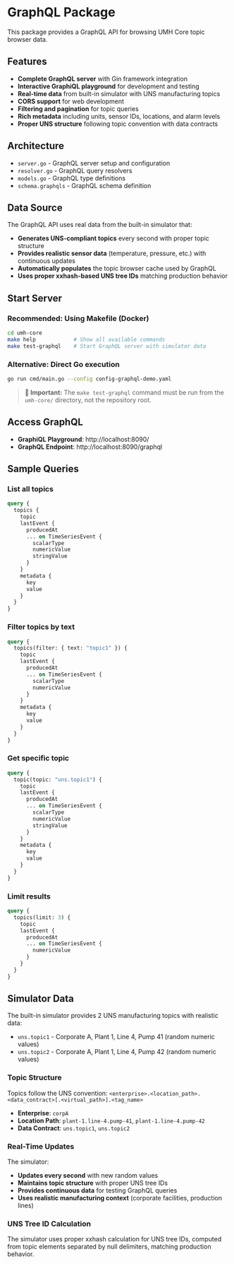 # GraphQL Package

This package provides a GraphQL API for browsing UMH Core topic browser data.

## Features

- **Complete GraphQL server** with Gin framework integration
- **Interactive GraphiQL playground** for development and testing
- **Real-time data** from built-in simulator with UNS manufacturing topics
- **CORS support** for web development
- **Filtering and pagination** for topic queries
- **Rich metadata** including units, sensor IDs, locations, and alarm levels
- **Proper UNS structure** following topic convention with data contracts

## Architecture

- `server.go` - GraphQL server setup and configuration
- `resolver.go` - GraphQL query resolvers
- `models.go` - GraphQL type definitions  
- `schema.graphqls` - GraphQL schema definition

## Data Source

The GraphQL API uses real data from the built-in simulator that:
- **Generates UNS-compliant topics** every second with proper topic structure
- **Provides realistic sensor data** (temperature, pressure, etc.) with continuous updates
- **Automatically populates** the topic browser cache used by GraphQL
- **Uses proper xxhash-based UNS tree IDs** matching production behavior

## Start Server

### Recommended: Using Makefile (Docker)
```bash
cd umh-core
make help            # Show all available commands
make test-graphql    # Start GraphQL server with simulator data
```

### Alternative: Direct Go execution
```bash
go run cmd/main.go --config config-graphql-demo.yaml
```

> **📍 Important:** The `make test-graphql` command must be run from the `umh-core/` directory, not the repository root.

## Access GraphQL

- **GraphiQL Playground**: http://localhost:8090/
- **GraphQL Endpoint**: http://localhost:8090/graphql

## Sample Queries

### List all topics
```graphql
query {
  topics {
    topic
    lastEvent {
      producedAt
      ... on TimeSeriesEvent {
        scalarType
        numericValue
        stringValue
      }
    }
    metadata {
      key
      value
    }
  }
}
```

### Filter topics by text
```graphql
query {
  topics(filter: { text: "topic1" }) {
    topic
    lastEvent {
      producedAt
      ... on TimeSeriesEvent {
        scalarType
        numericValue
      }
    }
    metadata {
      key
      value
    }
  }
}
```

### Get specific topic
```graphql
query {
  topic(topic: "uns.topic1") {
    topic
    lastEvent {
      producedAt
      ... on TimeSeriesEvent {
        scalarType
        numericValue
        stringValue
      }
    }
    metadata {
      key
      value
    }
  }
}
```

### Limit results
```graphql
query {
  topics(limit: 3) {
    topic
    lastEvent {
      producedAt
      ... on TimeSeriesEvent {
        numericValue
      }
    }
  }
}
```

## Simulator Data

The built-in simulator provides 2 UNS manufacturing topics with realistic data:

- `uns.topic1` - Corporate A, Plant 1, Line 4, Pump 41 (random numeric values)
- `uns.topic2` - Corporate A, Plant 1, Line 4, Pump 42 (random numeric values)

### Topic Structure

Topics follow the UNS convention: `<enterprise>.<location_path>.<data_contract>[.<virtual_path>].<tag_name>`

- **Enterprise**: `corpA`
- **Location Path**: `plant-1.line-4.pump-41`, `plant-1.line-4.pump-42`
- **Data Contract**: `uns.topic1`, `uns.topic2`

### Real-Time Updates

The simulator:
- **Updates every second** with new random values
- **Maintains topic structure** with proper UNS tree IDs
- **Provides continuous data** for testing GraphQL queries
- **Uses realistic manufacturing context** (corporate facilities, production lines)

### UNS Tree ID Calculation

The simulator uses proper xxhash calculation for UNS tree IDs, computed from topic elements separated by null delimiters, matching production behavior. 